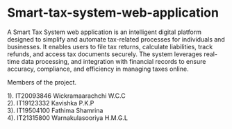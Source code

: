 # Smart-tax-system-web-application
A Smart Tax System web application is an intelligent digital platform designed to simplify and automate tax-related processes for individuals and businesses. It enables users to file tax returns, calculate liabilities, track refunds, and access tax documents securely. The system leverages real-time data processing, and integration with financial records to ensure accuracy, compliance, and efficiency in managing taxes online.

Members of the project.

1). IT20093846      Wickramaarachchi W.C.C                                                                                                                                                                                        
2). IT19123332      Kavishka P.K.P                                                                                                                                                                                                  
3). IT19504100      Fathima Shamrina                                                                                                                                                                                               
4). IT21315800      Warnakulasooriya H.M.G.L
